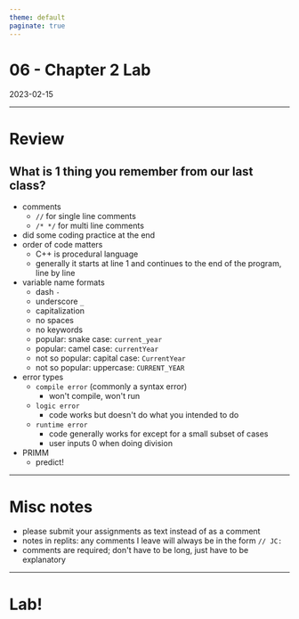 ```yaml
---
theme: default
paginate: true
---
```


# 06 - Chapter 2 Lab
2023-02-15

---

# Review
## What is 1 thing you remember from our last class?

- comments
  - `//` for single line comments
  - `/* */` for multi line comments
- did some coding practice at the end
- order of code matters
  - C++ is procedural language
  - generally it starts at line 1 and continues to the end of the program, line by line
- variable name formats
  - dash `-`
  - underscore `_`
  - capitalization
  - no spaces
  - no keywords
  - popular: snake case: `current_year`
  - popular: camel case: `currentYear`
  - not so popular: capital case: `CurrentYear`
  - not so popular: uppercase: `CURRENT_YEAR`
- error types
  - `compile error` (commonly a syntax error)
    - won't compile, won't run
  - `logic error`
    - code works but doesn't do what you intended to do
  - `runtime error`
    - code generally works for except for a small subset of cases
	- user inputs 0 when doing division
- PRIMM
  - predict!

---

# Misc notes

- please submit your assignments as text instead of as a comment
- notes in replits: any comments I leave will always be in the form `// JC:`
- comments are required; don't have to be long, just have to be explanatory

---

# Lab!
